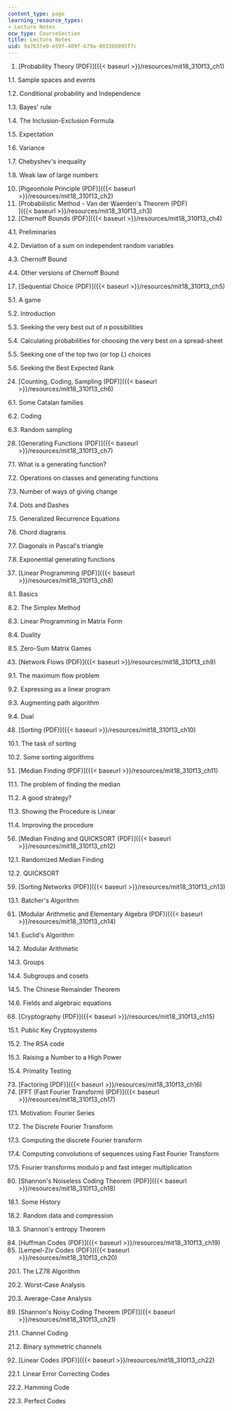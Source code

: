 ```yaml
---
content_type: page
learning_resource_types:
- Lecture Notes
ocw_type: CourseSection
title: Lecture Notes
uid: 9a763fe0-e59f-409f-b79a-803366095f7c
---
```


1.  [Probability Theory (PDF)]({{< baseurl >}}/resources/mit18_310f13_ch1)

1.1. Sample spaces and events

1.2. Conditional probability and Independence

1.3. Bayes' rule

1.4. The Inclusion-Exclusion Formula

1.5. Expectation

1.6. Variance

1.7. Chebyshev's inequality

1.8. Weak law of large numbers

10.  [Pigeonhole Principle (PDF)]({{< baseurl >}}/resources/mit18_310f13_ch2)
11.  [Probabilistic Method - Van der Waerden's Theorem (PDF)  
    ]({{< baseurl >}}/resources/mit18_310f13_ch3)
12.  [Chernoff Bounds (PDF)]({{< baseurl >}}/resources/mit18_310f13_ch4)

4.1. Preliminaries

4.2. Deviation of a sum on independent random variables

4.3. Chernoff Bound

4.4. Other versions of Chernoff Bound

17.  [Sequential Choice (PDF)]({{< baseurl >}}/resources/mit18_310f13_ch5)

5.1. A game

5.2. Introduction

5.3. Seeking the very best out of _n_ possibilities

5.4. Calculating probabilities for choosing the very best on a spread-sheet

5.5. Seeking one of the top two (or top _L_) choices

5.6. Seeking the Best Expected Rank

24.  [Counting, Coding, Sampling (PDF)]({{< baseurl >}}/resources/mit18_310f13_ch6)

6.1. Some Catalan families

6.2. Coding

6.3. Random sampling

28.  [Generating Functions (PDF)]({{< baseurl >}}/resources/mit18_310f13_ch7)

7.1. What is a generating function?

7.2. Operations on classes and generating functions

7.3. Number of ways of giving change

7.4. Dots and Dashes

7.5. Generalized Recurrence Equations

7.6. Chord diagrams

7.7. Diagonals in Pascal's triangle

7.8. Exponential generating functions

37.  [Linear Programming (PDF)]({{< baseurl >}}/resources/mit18_310f13_ch8)

8.1. Basics

8.2. The Simplex Method

8.3. Linear Programming in Matrix Form

8.4. Duality

8.5. Zero-Sum Matrix Games

43.  [Network Flows (PDF)]({{< baseurl >}}/resources/mit18_310f13_ch9)

9.1. The maximum flow problem

9.2. Expressing as a linear program

9.3. Augmenting path algorithm

9.4. Dual

48.  [Sorting (PDF)]({{< baseurl >}}/resources/mit18_310f13_ch10)

10.1. The task of sorting

10.2. Some sorting algorithms

51.  [Median Finding (PDF)]({{< baseurl >}}/resources/mit18_310f13_ch11)

11.1. The problem of finding the median

11.2. A good strategy?

11.3. Showing the Procedure is Linear

11.4. Improving the procedure

56.  [Median Finding and QUICKSORT (PDF)]({{< baseurl >}}/resources/mit18_310f13_ch12)

12.1. Randomized Median Finding

12.2. QUICKSORT

59.  [Sorting Networks (PDF)]({{< baseurl >}}/resources/mit18_310f13_ch13)

13.1. Batcher's Algorithm

61.  [Modular Arithmetic and Elementary Algebra (PDF)]({{< baseurl >}}/resources/mit18_310f13_ch14)

14.1. Euclid's Algorithm

14.2. Modular Arithmetic

14.3. Groups

14.4. Subgroups and cosets

14.5. The Chinese Remainder Theorem

14.6. Fields and algebraic equations

68.  [Cryptography (PDF)]({{< baseurl >}}/resources/mit18_310f13_ch15)

15.1. Public Key Cryptosystems

15.2. The RSA code

15.3. Raising a Number to a High Power

15.4. Primality Testing

73.  [Factoring (PDF)]({{< baseurl >}}/resources/mit18_310f13_ch16)
74.  [FFT (Fast Fourier Transform) (PDF)]({{< baseurl >}}/resources/mit18_310f13_ch17)

17.1. Motivation: Fourier Series

17.2. The Discrete Fourier Transform

17.3. Computing the discrete Fourier transform

17.4. Computing convolutions of sequences using Fast Fourier Transform

17.5. Fourier transforms modulo p and fast integer multiplication

80.  [Shannon's Noiseless Coding Theorem (PDF)]({{< baseurl >}}/resources/mit18_310f13_ch18)

18.1. Some History

18.2. Random data and compression

18.3. Shannon's entropy Theorem

84.  [Huffman Codes (PDF)]({{< baseurl >}}/resources/mit18_310f13_ch19)
85.  [Lempel-Ziv Codes (PDF)]({{< baseurl >}}/resources/mit18_310f13_ch20)

20.1. The LZ78 Algorithm

20.2. Worst-Case Analysis

20.3. Average-Case Analysis

89.  [Shannon's Noisy Coding Theorem (PDF)]({{< baseurl >}}/resources/mit18_310f13_ch21)

21.1. Channel Coding

21.2. Binary symmetric channels

92.  [Linear Codes (PDF)]({{< baseurl >}}/resources/mit18_310f13_ch22)

22.1. Linear Error Correcting Codes

22.2. Hamming Code

22.3. Perfect Codes